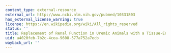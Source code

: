 ```yaml
---
content_type: external-resource
external_url: http://www.ncbi.nlm.nih.gov/pubmed/10331803
has_external_license_warning: true
license: https://en.wikipedia.org/wiki/All_rights_reserved
status: ''
title: Replacement of Renal Function in Uremic Animals with a Tissue-Engineered Kidney
uid: a4020feb-7b2c-4cea-9608-577a752a7ecb
wayback_url: ''
---
```

